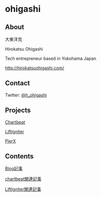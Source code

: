 # ohigashi

## About
大東洋克

Hirokatsu Ohigashi

Tech entrepreneur based in Yokohama Japan

http://hirokatsuohigashi.com/

## Contact

Twitter: [@h_ohigashi](https://twitter.com/h_ohigashi)

## Projects

[Chartbeat](https://chartbeat.com)

[LiftIgniter](https://www.liftigniter.com)

[PierX](https://pierx.co)

## Contents

[Blog記事](articles)

[chartbeat関連記事](chartbeat)

[LiftIgniter関連記事](LiftIgniter)


